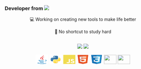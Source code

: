 ### Developer from <img height="30em" src="https://user-images.githubusercontent.com/66949329/128573551-26e100c1-d531-4f6a-8af3-23634bc2cc37.png"/>
<center>

💻<span> Working on creating new tools to make life better</span><br/><br/>
👊<span> No shortcut to study hard</span><br/><br/>
 
 <div>
 <a href="https://github.com/lribeirodev"></a>
  <img height="130em" src="https://github-readme-stats.vercel.app/api?username=lribeirodev&show_icons=true&theme=dark&include_all_commits=true&count_private=true"/>
  <img height="130em" src="https://github-readme-stats.vercel.app/api/top-langs/?username=lribeirodev&layout=compact&langs_count=7&theme=dark"/>
</div><br/>
 
<div>
  <img align="center" height="30" width="40" src="https://raw.githubusercontent.com/devicons/devicon/master/icons/java/java-original.svg">
  <img align="center" height="30" width="40" src="https://raw.githubusercontent.com/devicons/devicon/master/icons/python/python-original.svg">
  <img align="center" height="30" width="40" src="https://raw.githubusercontent.com/devicons/devicon/master/icons/javascript/javascript-plain.svg">
  <img align="center" height="30" width="40" src="https://raw.githubusercontent.com/devicons/devicon/master/icons/html5/html5-original.svg">
  <img align="center" height="30" width="40" src="https://raw.githubusercontent.com/devicons/devicon/master/icons/css3/css3-original.svg">
 <img align="center" height="30" width="40" src="https://raw.githubusercontent.com/devicons/devico/master/icons/docker/docker-original-wordmark.svg">
 <img align="center" height="30" width="40" src="https://raw.githubusercontent.com/devicons/devico/master/icons/c/c-original.svg">
 
</div>
</center>
